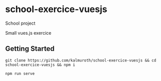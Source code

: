 # school-exercice-vuesjs
School project

Small vues.js exercice

## Getting Started

```git clone https://github.com/kalmuroth/school-exercice-vuesjs && cd school-exercice-vuesjs && npm i```

```npm run serve```
